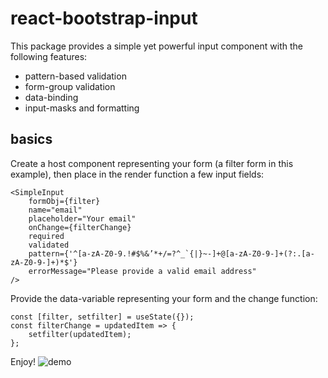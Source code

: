# react-bootstrap-input

This package provides a simple yet powerful input component with the following features:

-   pattern-based validation
-   form-group validation
-   data-binding
-   input-masks and formatting

## basics

Create a host component representing your form (a filter form in this example), then place in the render function a few input fields:

```
<SimpleInput
    formObj={filter}
    name="email"
    placeholder="Your email"
    onChange={filterChange}
    required
    validated
    pattern={'^[a-zA-Z0-9.!#$%&’*+/=?^_`{|}~-]+@[a-zA-Z0-9-]+(?:.[a-zA-Z0-9-]+)*$'}
    errorMessage="Please provide a valid email address"
/>
```

Provide the data-variable representing your form and the change function:

```
const [filter, setfilter] = useState({});
const filterChange = updatedItem => {
    setfilter(updatedItem);
};
```

Enjoy!
![demo](./public/react-bootstrap-input.gif)

